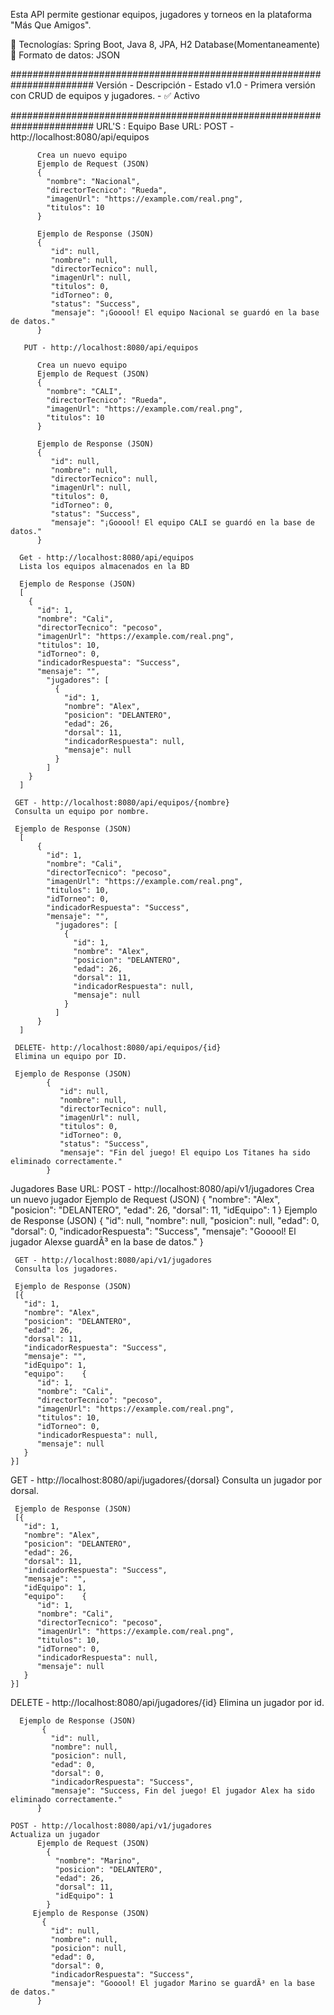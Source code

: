 Esta API permite gestionar equipos, jugadores y torneos en la plataforma "Más Que Amigos".

🔹 Tecnologías: Spring Boot, Java 8, JPA, H2 Database(Momentaneamente)
🔹 Formato de datos: JSON

#######################################################################
Versión	- Descripción	                                      -  Estado
v1.0	  - Primera versión con CRUD de equipos y jugadores.	- ✅ Activo

#######################################################################
URL'S :
  Equipo
    Base URL: 
      POST - http://localhost:8080/api/equipos
      
          Crea un nuevo equipo
          Ejemplo de Request (JSON)
          {
            "nombre": "Nacional",
            "directorTecnico": "Rueda",
            "imagenUrl": "https://example.com/real.png",
            "titulos": 10
          }
          
          Ejemplo de Response (JSON)
          {
             "id": null,
             "nombre": null,
             "directorTecnico": null,
             "imagenUrl": null,
             "titulos": 0,
             "idTorneo": 0,
             "status": "Success",
             "mensaje": "¡Gooool! El equipo Nacional se guardó en la base de datos."
          }

       PUT - http://localhost:8080/api/equipos
      
          Crea un nuevo equipo
          Ejemplo de Request (JSON)
          {
            "nombre": "CALI",
            "directorTecnico": "Rueda",
            "imagenUrl": "https://example.com/real.png",
            "titulos": 10
          }
          
          Ejemplo de Response (JSON)
          {
             "id": null,
             "nombre": null,
             "directorTecnico": null,
             "imagenUrl": null,
             "titulos": 0,
             "idTorneo": 0,
             "status": "Success",
             "mensaje": "¡Gooool! El equipo CALI se guardó en la base de datos."
          }
          
      Get - http://localhost:8080/api/equipos
      Lista los equipos almacenados en la BD
      
      Ejemplo de Response (JSON)
      [
        {
          "id": 1,
          "nombre": "Cali",
          "directorTecnico": "pecoso",
          "imagenUrl": "https://example.com/real.png",
          "titulos": 10,
          "idTorneo": 0,
          "indicadorRespuesta": "Success",
          "mensaje": "",
            "jugadores": [
              {
                "id": 1,
                "nombre": "Alex",
                "posicion": "DELANTERO",
                "edad": 26,
                "dorsal": 11,
                "indicadorRespuesta": null,
                "mensaje": null
              }
            ]
        }
      ]

     GET - http://localhost:8080/api/equipos/{nombre}
     Consulta un equipo por nombre.
  
     Ejemplo de Response (JSON)
      [
          {
            "id": 1,
            "nombre": "Cali",
            "directorTecnico": "pecoso",
            "imagenUrl": "https://example.com/real.png",
            "titulos": 10,
            "idTorneo": 0,
            "indicadorRespuesta": "Success",
            "mensaje": "",
              "jugadores": [
                {
                  "id": 1,
                  "nombre": "Alex",
                  "posicion": "DELANTERO",
                  "edad": 26,
                  "dorsal": 11,
                  "indicadorRespuesta": null,
                  "mensaje": null
                }
              ]
          }
      ]
  
     DELETE- http://localhost:8080/api/equipos/{id}
     Elimina un equipo por ID.
  
     Ejemplo de Response (JSON)
            {
               "id": null,
               "nombre": null,
               "directorTecnico": null,
               "imagenUrl": null,
               "titulos": 0,
               "idTorneo": 0,
               "status": "Success",
               "mensaje": "Fin del juego! El equipo Los Titanes ha sido eliminado correctamente."
            }

Jugadores
 Base URL: 
   POST - http://localhost:8080/api/v1/jugadores
    Crea un nuevo jugador
          Ejemplo de Request (JSON)
            {
              "nombre": "Alex",
              "posicion": "DELANTERO",
              "edad": 26,
              "dorsal": 11,
              "idEquipo": 1
            }
         Ejemplo de Response (JSON)
           {
             "id": null,
             "nombre": null,
             "posicion": null,
             "edad": 0,
             "dorsal": 0,
             "indicadorRespuesta": "Success",
             "mensaje": "Gooool! El jugador Alexse guardÃ³ en la base de datos."
          }
     
     GET - http://localhost:8080/api/v1/jugadores
     Consulta los jugadores.
  
     Ejemplo de Response (JSON)
     [{
       "id": 1,
       "nombre": "Alex",
       "posicion": "DELANTERO",
       "edad": 26,
       "dorsal": 11,
       "indicadorRespuesta": "Success",
       "mensaje": "",
       "idEquipo": 1,
       "equipo":    {
          "id": 1,
          "nombre": "Cali",
          "directorTecnico": "pecoso",
          "imagenUrl": "https://example.com/real.png",
          "titulos": 10,
          "idTorneo": 0,
          "indicadorRespuesta": null,
          "mensaje": null
       }
    }]

   GET - http://localhost:8080/api/jugadores/{dorsal}
   Consulta un jugador por dorsal.
  
     Ejemplo de Response (JSON)    
     [{
       "id": 1,
       "nombre": "Alex",
       "posicion": "DELANTERO",
       "edad": 26,
       "dorsal": 11,
       "indicadorRespuesta": "Success",
       "mensaje": "",
       "idEquipo": 1,
       "equipo":    {
          "id": 1,
          "nombre": "Cali",
          "directorTecnico": "pecoso",
          "imagenUrl": "https://example.com/real.png",
          "titulos": 10,
          "idTorneo": 0,
          "indicadorRespuesta": null,
          "mensaje": null
       }
    }]

   DELETE - http://localhost:8080/api/jugadores/{id}
   Elimina un jugador por id.

      Ejemplo de Response (JSON)
           {
             "id": null,
             "nombre": null,
             "posicion": null,
             "edad": 0,
             "dorsal": 0,
             "indicadorRespuesta": "Success",
             "mensaje": "Success, Fin del juego! El jugador Alex ha sido eliminado correctamente."
          }
    
    POST - http://localhost:8080/api/v1/jugadores
    Actualiza un jugador
          Ejemplo de Request (JSON)
            {
              "nombre": "Marino",
              "posicion": "DELANTERO",
              "edad": 26,
              "dorsal": 11,
              "idEquipo": 1
            }
         Ejemplo de Response (JSON)
           {
             "id": null,
             "nombre": null,
             "posicion": null,
             "edad": 0,
             "dorsal": 0,
             "indicadorRespuesta": "Success",
             "mensaje": "Gooool! El jugador Marino se guardÃ³ en la base de datos."
          }
     
